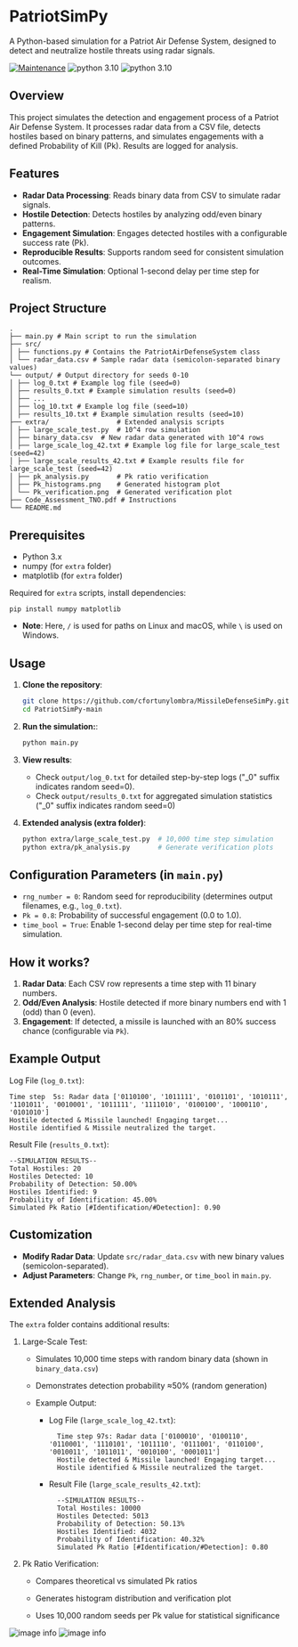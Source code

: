 # PatriotSimPy
A Python-based simulation for a Patriot Air Defense System, designed to detect and neutralize hostile threats using radar signals.

[![Maintenance](https://img.shields.io/badge/Maintained%3F-yes-green.svg)](https://github.com/cfortunylombra/MissileDefenseSimPy/graphs/commit-activity) ![python 3.10](https://img.shields.io/badge/version-latest-blue.svg) ![python 3.10](https://img.shields.io/badge/python-3.10-blue.svg)

## Overview

This project simulates the detection and engagement process of a Patriot Air Defense System. It processes radar data from a CSV file, detects hostiles based on binary patterns, and simulates engagements with a defined Probability of Kill (Pk). Results are logged for analysis.

## Features

- **Radar Data Processing**: Reads binary data from CSV to simulate radar signals.
- **Hostile Detection**: Detects hostiles by analyzing odd/even binary patterns.
- **Engagement Simulation**: Engages detected hostiles with a configurable success rate (Pk).
- **Reproducible Results**: Supports random seed for consistent simulation outcomes.
- **Real-Time Simulation**: Optional 1-second delay per time step for realism.

## Project Structure
    .
    ├── main.py # Main script to run the simulation
    ├── src/
    │ ├── functions.py # Contains the PatriotAirDefenseSystem class
    │ └── radar_data.csv # Sample radar data (semicolon-separated binary values)
    └── output/ # Output directory for seeds 0-10
    │ ├── log_0.txt # Example log file (seed=0)
    │ ├── results_0.txt # Example simulation results (seed=0)
    │ ├── ...
    │ ├── log_10.txt # Example log file (seed=10)
    │ ├── results_10.txt # Example simulation results (seed=10)
    ├── extra/                 # Extended analysis scripts
    │ ├── large_scale_test.py  # 10^4 row simulation
    │ ├── binary_data.csv  # New radar data generated with 10^4 rows
    │ ├── large_scale_log_42.txt # Example log file for large_scale_test (seed=42)
    │ ├── large_scale_results_42.txt # Example results file for large_scale_test (seed=42)
    │ ├── pk_analysis.py       # Pk ratio verification
    │ ├── Pk_histograms.png    # Generated histogram plot
    │ └── Pk_verification.png  # Generated verification plot
    ├── Code_Assessment_TNO.pdf # Instructions
    └── README.md

## Prerequisites

- Python 3.x
- numpy (for `extra` folder)
- matplotlib (for `extra` folder)

Required for `extra` scripts, install dependencies:

    pip install numpy matplotlib

- **Note**: Here, `/` is used for paths on Linux and macOS, while `\` is used on Windows.

## Usage

1. **Clone the repository**:
   ```bash
   git clone https://github.com/cfortunylombra/MissileDefenseSimPy.git
   cd PatriotSimPy-main

2. **Run the simulation:**:
    ```bash
    python main.py 

3. **View results**:
    - Check `output/log_0.txt` for detailed step-by-step logs ("_0" suffix indicates random seed=0).
    -  Check `output/results_0.txt` for aggregated simulation statistics ("_0" suffix indicates random seed=0)

4. **Extended analysis (extra folder)**:
    ```bash
    python extra/large_scale_test.py  # 10,000 time step simulation
    python extra/pk_analysis.py       # Generate verification plots

## Configuration Parameters (in `main.py`)

- `rng_number = 0`: Random seed for reproducibility (determines output filenames, e.g., `log_0.txt`).
- `Pk = 0.8`: Probability of successful engagement (0.0 to 1.0).
- `time_bool = True`: Enable 1-second delay per time step for real-time simulation.

## How it works?

1. **Radar Data**: Each CSV row represents a time step with 11 binary numbers.
2. **Odd/Even Analysis**: Hostile detected if more binary numbers end with 1 (odd) than 0 (even).
3. **Engagement**: If detected, a missile is launched with an 80% success chance (configurable via `Pk`).

## Example Output 

Log File (`log_0.txt`):

    Time step  5s: Radar data ['0110100', '1011111', '0101101', '1010111', '1101011', '0010001', '1011111', '1111010', '0100100', '1000110', '0101010']
    Hostile detected & Missile launched! Engaging target...
    Hostile identified & Missile neutralized the target.

Result File (`results_0.txt`):

    --SIMULATION RESULTS--
    Total Hostiles: 20
    Hostiles Detected: 10
    Probability of Detection: 50.00%
    Hostiles Identified: 9
    Probability of Identification: 45.00%
    Simulated Pk Ratio [#Identification/#Detection]: 0.90


## Customization 

- **Modify Radar Data**: Update `src/radar_data.csv` with new binary values (semicolon-separated).
- **Adjust Parameters**: Change `Pk`, `rng_number`, or `time_bool` in `main.py`.

## Extended Analysis

The `extra` folder contains additional results:

1. Large-Scale Test:

    - Simulates 10,000 time steps with random binary data (shown in `binary_data.csv`)

    - Demonstrates detection probability ≈50% (random generation)

    - Example Output:

        - Log File (`large_scale_log_42.txt`):

                Time step 97s: Radar data ['0100010', '0100110', '0110001', '1110101', '1011110', '0111001', '0110100', '0010011', '1011011', '0010100', '0001011']
                Hostile detected & Missile launched! Engaging target...
                Hostile identified & Missile neutralized the target.

        - Result File (`large_scale_results_42.txt`):

                --SIMULATION RESULTS--
                Total Hostiles: 10000
                Hostiles Detected: 5013
                Probability of Detection: 50.13%
                Hostiles Identified: 4032
                Probability of Identification: 40.32%
                Simulated Pk Ratio [#Identification/#Detection]: 0.80

2. Pk Ratio Verification:

    - Compares theoretical vs simulated Pk ratios

    - Generates histogram distribution and verification plot

    - Uses 10,000 random seeds per Pk value for statistical significance

![image info](./extra/Pk_histograms.png)
![image info](./extra/Pk_verification.png)
